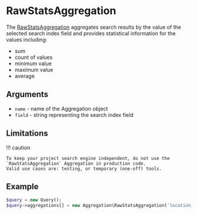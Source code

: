 # RawStatsAggregation

The [RawStatsAggregation](https://github.com/ezsystems/ezplatform-kernel/blob/master/eZ/Publish/API/Repository/Values/Content/Query/Aggregation/RawStatsAggregation.php) aggregates search results by the value of the selected search index field
and provides statistical information for the values including:

- sum
- count of values
- minimum value
- maximum value
- average

## Arguments

- `name` - name of the Aggregation object
- `field` - string representing the search index field

## Limitations

!!! caution

    To keep your project search engine independent, do not use the `RawStatsAggregation` Aggregation in production code.
    Valid use cases are: testing, or temporary (one-off) tools.

## Example

``` php
$query = new Query();
$query->aggregations[] = new Aggregation\RawStatsAggregation('location_depth', 'depth_i');
```
